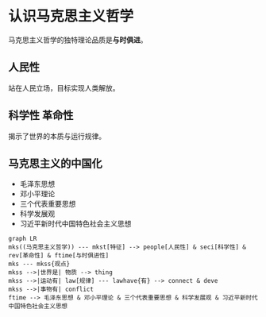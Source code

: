 # 认识马克思主义哲学

马克思主义哲学的独特理论品质是**与时俱进**。

## 人民性

站在人民立场，目标实现人类解放。

## 科学性 革命性

揭示了世界的本质与运行规律。

## 马克思主义的中国化

- 毛泽东思想
- 邓小平理论
- 三个代表重要思想
- 科学发展观
- 习近平新时代中国特色社会主义思想

```mermaid
graph LR
mks((马克思主义哲学)) --- mkst[特征] --> people[人民性] & seci[科学性] & rev[革命性] & ftime[与时俱进性]
mks --- mkss{观点}
mkss -->|世界是| 物质 --> thing
mkss -->|运动有| law[规律] --- lawhave{有} --> connect & deve
mkss -->|事物有| conflict
ftime --> 毛泽东思想 & 邓小平理论 & 三个代表重要思想 & 科学发展观 & 习近平新时代中国特色社会主义思想
```
